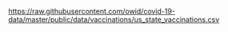 https://raw.githubusercontent.com/owid/covid-19-data/master/public/data/vaccinations/us_state_vaccinations.csv